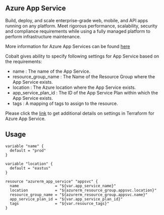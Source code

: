 ## Azure App Service

Build, deploy, and scale enterprise-grade web, mobile, and API apps running on any platform. Meet rigorous performance, scalability, security and compliance requirements while using a fully managed platform to perform infrastructure maintenance.

More information for Azure App Services can be found [here](https://azure.microsoft.com/en-us/services/app-service/)

Cobalt gives ability to specify following settings for App Service based on the requirements:
- name : The name of the App Service.
- resource_group_name : The Name of the Resource Group where the App Service exists.
- location : The Azure location where the App Service exists.
- app_service_plan_id : The ID of the App Service Plan within which the App Service exists.
- tags : A mapping of tags to assign to the resource.

Please click the [link](https://www.terraform.io/docs/providers/azurerm/d/app_service.html) to get additional details on settings in Terraform for Azure App Service.

## Usage

```
variable "name" {
  default = "prod"
}

variable "location" {
  default = "eastus"
}

resource "azurerm_app_service" "appsvc" {
  name                = "${var.app_service_name}"
  location            = "${azurerm_resource_group.appsvc.location}"
  resource_group_name = "${azurerm_resource_group.appsvc.name}"
  app_service_plan_id = "${var.app_service_plan_id}"
  tags                = "${var.resource_tags}"
}
```
